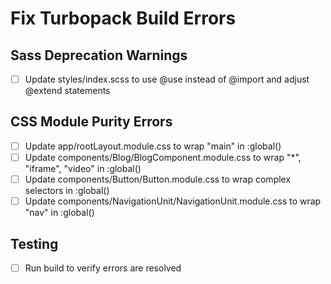 # Fix Turbopack Build Errors

## Sass Deprecation Warnings
- [ ] Update styles/index.scss to use @use instead of @import and adjust @extend statements

## CSS Module Purity Errors
- [ ] Update app/rootLayout.module.css to wrap "main" in :global()
- [ ] Update components/Blog/BlogComponent.module.css to wrap "*", "iframe", "video" in :global()
- [ ] Update components/Button/Button.module.css to wrap complex selectors in :global()
- [ ] Update components/NavigationUnit/NavigationUnit.module.css to wrap "nav" in :global()

## Testing
- [ ] Run build to verify errors are resolved
